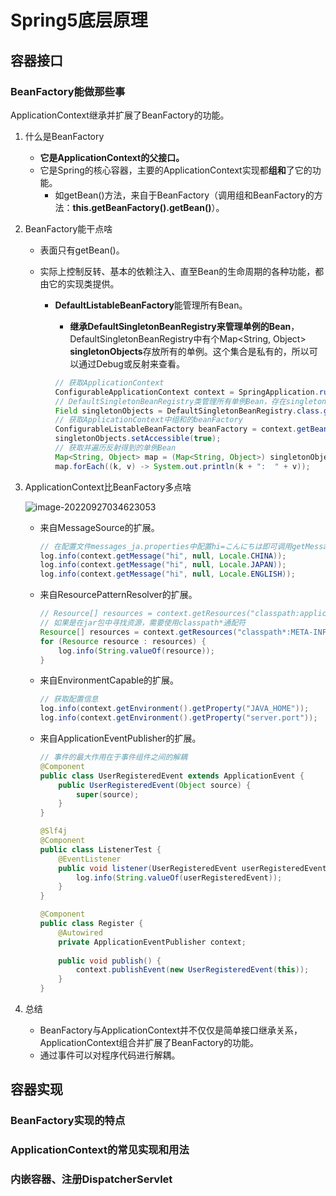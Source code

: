 # Spring5底层原理

## 容器接口

### BeanFactory能做那些事

ApplicationContext继承并扩展了BeanFactory的功能。

1. 什么是BeanFactory

   - **它是ApplicationContext的父接口。**
   - 它是Spring的核心容器，主要的ApplicationContext实现都**组和**了它的功能。
     - 如getBean()方法，来自于BeanFactory（调用组和BeanFactory的方法：**this.getBeanFactory().getBean()**）。

2. BeanFactory能干点啥

   - 表面只有getBean()。

   - 实际上控制反转、基本的依赖注入、直至Bean的生命周期的各种功能，都由它的实现类提供。

     - **DefaultListableBeanFactory**能管理所有Bean。

       - **继承DefaultSingletonBeanRegistry来管理单例的Bean**，DefaultSingletonBeanRegistry中有个Map<String, Object> **singletonObjects**存放所有的单例。这个集合是私有的，所以可以通过Debug或反射来查看。

       ```java
       // 获取ApplicationContext
       ConfigurableApplicationContext context = SpringApplication.run(Application.class, args);
       // DefaultSingletonBeanRegistry类管理所有单例Bean，存在singletonObjects私有集合中
       Field singletonObjects = DefaultSingletonBeanRegistry.class.getDeclaredField("singletonObjects");
       // 获取ApplicationContext中组和的beanFactory
       ConfigurableListableBeanFactory beanFactory = context.getBeanFactory();
       singletonObjects.setAccessible(true);
       // 获取并遍历反射得到的单例Bean
       Map<String, Object> map = (Map<String, Object>) singletonObjects.get(beanFactory);
       map.forEach((k, v) -> System.out.println(k + ":  " + v));
       ```

3. ApplicationContext比BeanFactory多点啥

   ![image-20220927034623053](images\image-20220927034623053.png)

   - 来自MessageSource的扩展。

     ```java
     // 在配置文件messages_ja.properties中配置hi=こんにちは即可调用getMessage()方法获取国际化信息。
     log.info(context.getMessage("hi", null, Locale.CHINA));
     log.info(context.getMessage("hi", null, Locale.JAPAN));
     log.info(context.getMessage("hi", null, Locale.ENGLISH));
     ```
     
   - 来自ResourcePatternResolver的扩展。

     ```java
     // Resource[] resources = context.getResources("classpath:application.properties");
     // 如果是在jar包中寻找资源，需要使用classpath*通配符
     Resource[] resources = context.getResources("classpath*:META-INF/spring.factories");
     for (Resource resource : resources) {
         log.info(String.valueOf(resource));
     }
     ```
     
   - 来自EnvironmentCapable的扩展。

     ```java
     // 获取配置信息
     log.info(context.getEnvironment().getProperty("JAVA_HOME"));
     log.info(context.getEnvironment().getProperty("server.port"));
     ```
     
   - 来自ApplicationEventPublisher的扩展。

     ```java
     // 事件的最大作用在于事件组件之间的解耦
     @Component
     public class UserRegisteredEvent extends ApplicationEvent {
         public UserRegisteredEvent(Object source) {
             super(source);
         }
     }
     
     @Slf4j
     @Component
     public class ListenerTest {
         @EventListener
         public void listener(UserRegisteredEvent userRegisteredEvent){
             log.info(String.valueOf(userRegisteredEvent));
         }
     }
     
     @Component
     public class Register {
         @Autowired
         private ApplicationEventPublisher context;
         
         public void publish() {
             context.publishEvent(new UserRegisteredEvent(this));
         }
     }
     ```

4. 总结

   - BeanFactory与ApplicationContext并不仅仅是简单接口继承关系，ApplicationContext组合并扩展了BeanFactory的功能。
   - 通过事件可以对程序代码进行解耦。
   
   

## 容器实现
### BeanFactory实现的特点

### ApplicationContext的常见实现和用法

### 内嵌容器、注册DispatcherServlet